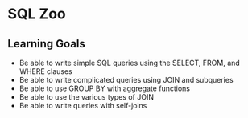 # SQL Zoo

## Learning Goals

* Be able to write simple SQL queries using the SELECT, FROM, and WHERE clauses
* Be able to write complicated queries using JOIN and subqueries
* Be able to use GROUP BY with aggregate functions
* Be able to use the various types of JOIN
* Be able to write queries with self-joins